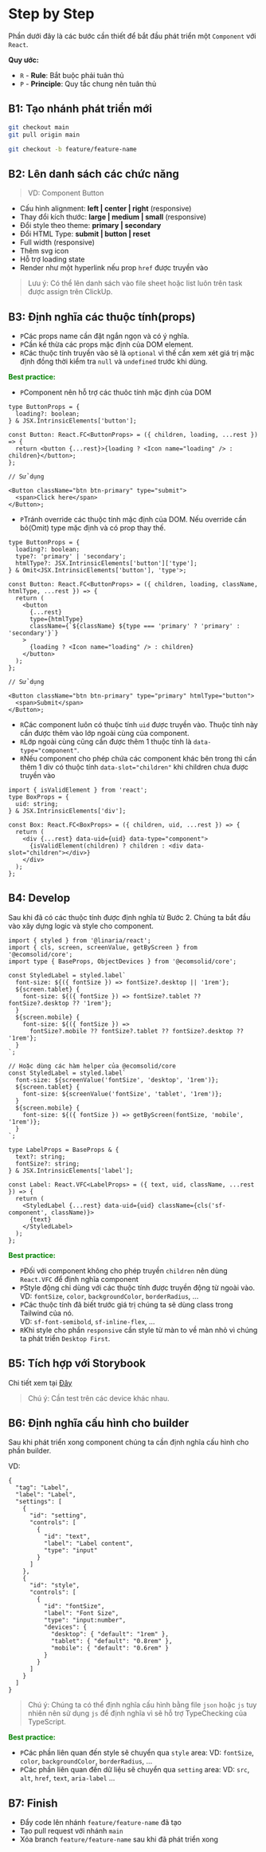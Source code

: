 # Step by Step

Phần dưới đây là các bước cần thiết để bắt đầu phát triển một `Component` với `React`.

**Quy ước:**

- `R` - **Rule**: Bắt buộc phải tuân thủ
- `P` - **Principle**: Quy tắc chung nên tuân thủ

## B1: Tạo nhánh phát triển mới

```bash
git checkout main
git pull origin main

git checkout -b feature/feature-name
```

## B2: Lên danh sách các chức năng

> VD: Component Button

- Cấu hình alignment: **left | center | right** (responsive)
- Thay đổi kích thước: **large | medium | small** (responsive)
- Đổi style theo theme: **primary | secondary**
- Đổi HTML Type: **submit | button | reset**
- Full width (responsive)
- Thêm svg icon
- Hỗ trợ loading state
- Render như một hyperlink nếu prop `href` được truyền vào

> Lưu ý: Có thể lên danh sách vào file sheet hoặc list luôn trên task được assign trên ClickUp.

## B3: Định nghĩa các thuộc tính(props)

- `P`Các props name cần đặt ngắn ngọn và có ý nghĩa.
- `P`Cần kế thừa các props mặc định của DOM element.
- `R`Các thuộc tính truyền vào sẽ là `optional` vì thế cần xem xét giá trị mặc định đồng thời kiểm tra `null` và `undefined` trước khi dùng.

<strong style="color: green">Best practice:</strong>

- `P`Component nên hỗ trợ các thuôc tính mặc định của DOM

```tsx
type ButtonProps = {
  loading?: boolean;
} & JSX.IntrinsicElements['button'];

const Button: React.FC<ButtonProps> = ({ children, loading, ...rest }) => {
  return <button {...rest}>{loading ? <Icon name="loading" /> : children}</button>;
};

// Sử dụng

<Button className="btn btn-primary" type="submit">
  <span>Click here</span>
</Button>;
```

- `P`Tránh override các thuộc tính mặc định của DOM. Nếu override cần bỏ(Omit) type mặc định và có prop thay thế.

```tsx{11-12}
type ButtonProps = {
  loading?: boolean;
  type?: 'primary' | 'secondary';
  htmlType?: JSX.IntrinsicElements['button']['type'];
} & Omit<JSX.IntrinsicElements['button'], 'type'>;

const Button: React.FC<ButtonProps> = ({ children, loading, className, htmlType, ...rest }) => {
  return (
    <button
      {...rest}
      type={htmlType}
      className={`${className} ${type === 'primary' ? 'primary' : 'secondary'}`}
    >
      {loading ? <Icon name="loading" /> : children}
    </button>
  );
};

// Sử dụng

<Button className="btn btn-primary" type="primary" htmlType="button">
  <span>Submit</span>
</Button>;
```

- `R`Các component luôn có thuộc tính `uid` được truyền vào. Thuộc tính này cần được thêm vào lớp ngoài cùng của component.
- `R`Lớp ngoài cùng cũng cần được thêm 1 thuộc tính là `data-type="component"`.
- `R`Nếu component cho phép chứa các component khác bên trong thì cần thêm 1 div có thuộc tính `data-slot="children"` khi children chưa được truyền vào

```tsx
import { isValidElement } from 'react';
type BoxProps = {
  uid: string;
} & JSX.IntrinsicElements['div'];

const Box: React.FC<BoxProps> = ({ children, uid, ...rest }) => {
  return (
    <div {...rest} data-uid={uid} data-type="component">
      {isValidElement(children) ? children : <div data-slot="children"></div>}
    </div>
  );
};
```

## B4: Develop

Sau khi đã có các thuộc tính được định nghĩa từ Bước 2. Chúng ta bắt đầu vào xây dựng logic và style cho component.

```tsx
import { styled } from '@linaria/react';
import { cls, screen, screenValue, getByScreen } from '@ecomsolid/core';
import type { BaseProps, ObjectDevices } from '@ecomsolid/core';

const StyledLabel = styled.label`
  font-size: ${({ fontSize }) => fontSize?.desktop || '1rem'};
  ${screen.tablet} {
    font-size: ${({ fontSize }) => fontSize?.tablet ?? fontSize?.desktop ?? '1rem'};
  }
  ${screen.mobile} {
    font-size: ${({ fontSize }) =>
      fontSize?.mobile ?? fontSize?.tablet ?? fontSize?.desktop ?? '1rem'};
  }
`;

// Hoặc dùng các hàm helper của @ecomsolid/core
const StyledLabel = styled.label`
  font-size: ${screenValue('fontSize', 'desktop', '1rem')};
  ${screen.tablet} {
    font-size: ${screenValue('fontSize', 'tablet', '1rem')};
  }
  ${screen.mobile} {
    font-size: ${({ fontSize }) => getByScreen(fontSize, 'mobile', '1rem')};
  }
`;

type LabelProps = BaseProps & {
  text?: string;
  fontSize?: string;
} & JSX.IntrinsicElements['label'];

const Label: React.VFC<LabelProps> = ({ text, uid, className, ...rest }) => {
  return (
    <StyledLabel {...rest} data-uid={uid} className={cls('sf-component', className)}>
      {text}
    </StyledLabel>
  );
};
```

<strong style="color: green">Best practice:</strong>

- `P`Đối với component không cho phép truyền `children` nên dùng `React.VFC` để định nghĩa component
- `P`Style động chỉ dùng với các thuộc tính được truyền động từ ngoài vào. <br/>
  VD: `fontSize`, `color`, `backgroundColor`, `borderRadius`, ...
- `P`Các thuộc tính đã biết trước giá trị chúng ta sẽ dùng class trong Tailwind của nó. <br/>
  VD: `sf-font-semibold`, `sf-inline-flex`, ...
- `R`Khi style cho phần `responsive` cần style từ màn to về màn nhỏ vì chúng ta phát triển `Desktop First`.

## B5: Tích hợp với Storybook

Chi tiết xem tại [Đây](/frontend/components/tutorial.html#tich-hop-component-vao-storybook)

> Chú ý: Cần test trên các device khác nhau.

## B6: Định nghĩa cấu hình cho builder

Sau khi phát triển xong component chúng ta cần định nghĩa cấu hình cho phần builder.

VD:

```json{6,16}
{
  "tag": "Label",
  "label": "Label",
  "settings": [
    {
      "id": "setting",
      "controls": [
        {
          "id": "text",
          "label": "Label content",
          "type": "input"
        }
      ]
    },
    {
      "id": "style",
      "controls": [
        {
          "id": "fontSize",
          "label": "Font Size",
          "type": "input:number",
          "devices": {
            "desktop": { "default": "1rem" },
            "tablet": { "default": "0.8rem" },
            "mobile": { "default": "0.6rem" }
          }
        }
      ]
    }
  ]
}
```

> Chú ý: Chúng ta có thể định nghĩa cấu hình bằng file `json` hoặc `js` tuy nhiên nên sử dụng `js` để định nghĩa vì sẽ hỗ trợ TypeChecking của TypeScript.

<strong style="color: green">Best practice:</strong>

- `P`Các phần liên quan đến style sẽ chuyển qua `style` area: VD: `fontSize`, `color`, `backgroundColor`, `borderRadius`, ...
- `P`Các phần liên quan đến dữ liệu sẽ chuyển qua `setting` area: VD: `src`, `alt`, `href`, `text`, `aria-label` ...

## B7: Finish

- Đẩy code lên nhánh `feature/feature-name` đã tạo
- Tạo pull request với nhánh `main`
- Xóa branch `feature/feature-name` sau khi đã phát triển xong

